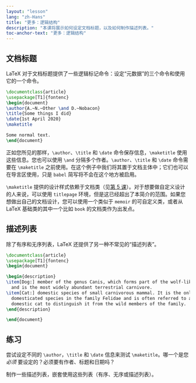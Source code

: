 ```yaml
---
layout: "lesson"
lang: "zh-Hans"
title: "更多：逻辑结构"
description: "本课将展示如何设定文档标题，以及如何制作描述列表。"
toc-anchor-text: "更多：逻辑结构"
---
```


## 文档标题

LaTeX 对于文档标题提供了一些逻辑标记命令：设定“元数据”的三个命令和使用它的一个命令。

```latex
\documentclass{article}
\usepackage[T1]{fontenc}
\begin{document}
\author{A.~N.~Other \and D.~Nobacon}
\title{Some things I did}
\date{1st April 2020}
\maketitle

Some normal text.
\end{document}
```

正如您所见的那样，`\author`、`\title` 和 `\date` 命令保存信息，`\maketitle` 使用这些信息。您也可以使用 `\and` 分隔多个作者。`\author`、`\title` 和 `\date` 命令需要在 `\maketitle` 之前使用。在这个例子中我们将其置于文档主体中；它们也可以在导言区使用，只是 `babel` 简写将不会在这个地方被启用。

`\maketitle` 提供的设计样式依赖于文档类（见[第 5 课](lesson-05)）。对于想要做自定义设计的人来说，可以使用 `titlepage` 环境，但是这已经超出了本简介的范围。如果您想做出自己的文档设计，您可以使用一个类似于 `memoir` 的可自定义类，或者从 LaTeX 基础类的其中一个比如 `book` 的文档类作为出发点。

## 描述列表

除了有序和无序列表，LaTeX 还提供了另一种不常见的“描述列表”。

```latex
\documentclass{article}
\usepackage[T1]{fontenc}
\begin{document}

\begin{description}
\item[Dog:] member of the genus Canis, which forms part of the wolf-like canids,
  and is the most widely abundant terrestrial carnivore.
\item[Cat:] domestic species of small carnivorous mammal. It is the only
  domesticated species in the family Felidae and is often referred to as the
  domestic cat to distinguish it from the wild members of the family.
\end{description}

\end{document}
```

## 练习

尝试设定不同的 `\author`，`\title` 和 `\date` 信息来测试 `\maketitle`。哪一个是您 _必须_ 要设定的？必须要有作者、标题和日期吗？

制作一些描述列表，嵌套使用这些列表（有序、无序或描述列表）。
